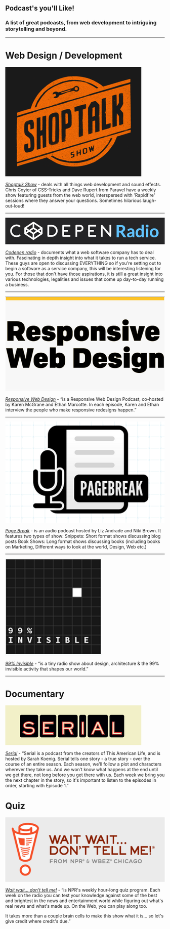 ## Podcast's you'll Like!

### A list of great podcasts, from web development to intriguing storytelling and beyond.

<hr>

# Web Design / Development

[<img src="https://github.com/admench/podcasts-you-ll-like/blob/master/images/Shoptalk.png" alt="Shoptalk Show">](http://shoptalkshow.com/)

*[Shoptalk Show](http://shoptalkshow.com/)* - deals with all things web development and sound effects. Chris Coyier of CSS-Tricks and Dave Rupert from Paravel have a weekly show featuring guests from the web world, interspersed with 'Rapidfire' sessions where they answer your questions. Sometimes hilarious laugh-out-loud!

<hr>

[<img src="https://github.com/admench/podcasts-you-ll-like/blob/master/images/Codepen.png" alt="Codepen Radio">](http://blog.codepen.io/radio/)

*[Codepen radio](http://blog.codepen.io/radio/)* - documents what a web software company has to deal with. Fascinating in depth insight into what it takes to run a tech service. These guys are open to discussing EVERYTHING so if you're setting out to begin a software as a service company, this will be interesting listening for you. For those that don't have those aspirations, it is still a great insight into various technologies, legalities and issues that come up day-to-day running a business.

<hr>

[<img src="https://github.com/admench/podcasts-you-ll-like/blob/master/images/Responsivewebdesign.png" alt="Responsive Web Design">](http://responsivewebdesign.com/podcast/)

*[Responsive Web Design](http://responsivewebdesign.com/podcast/)* -  “is a Responsive Web Design Podcast, co-hosted by Karen McGrane and Ethan Marcotte. In each episode, Karen and Ethan interview the people who make responsive redesigns happen.”

<hr>

[<img src="https://github.com/admench/podcasts-you-ll-like/blob/master/images/pagebreak.png" alt="Page Break">](http://www.pagebreakpodcast.com/)

*[Page Break](http://www.pagebreakpodcast.com/)* - is an audio podcast hosted by Liz Andrade and Niki Brown. It features two types of show: 
Snippets: Short format shows discussing blog posts
Book Shows: Long format shows discussing books (including books on Marketing, Different ways to look at the world, Design, Web etc.)

<hr>

[<img src="https://github.com/admench/podcasts-you-ll-like/blob/master/images/99percentinvisible.png" alt="99 Percent Invisible">](http://99percentinvisible.org/)

*[99% Invisible](http://99percentinvisible.org/)* -  “is a tiny radio show about design, architecture & the 99% invisible activity that shapes our world.”

<hr>

# Documentary

[<img src="https://github.com/admench/podcasts-you-ll-like/blob/master/images/serial.png" alt="Serial">](http://serialpodcast.org/)

*[Serial](http://serialpodcast.org/)* -  “Serial is a podcast from the creators of This American Life, and is hosted by Sarah Koenig. Serial tells one story - a true story - over the course of an entire season. Each season, we'll follow a plot and characters wherever they take us. And we won’t know what happens at the end until we get there, not long before you get there with us. Each week we bring you the next chapter in the story, so it's important to listen to the episodes in order, starting with Episode 1.” 

# Quiz

[<img src="https://github.com/admench/podcasts-you-ll-like/blob/master/images/waitwaitdonttellme.png" alt="Wait wait... don't tell me!">](http://www.npr.org/programs/wait-wait-dont-tell-me/)

*[Wait wait... don't tell me!](http://www.npr.org/programs/wait-wait-dont-tell-me/)* -  “is NPR's weekly hour-long quiz program. Each week on the radio you can test your knowledge against some of the best and brightest in the news and entertainment world while figuring out what's real news and what's made up. On the Web, you can play along too.

It takes more than a couple brain cells to make this show what it is... so let's give credit where credit's due.”